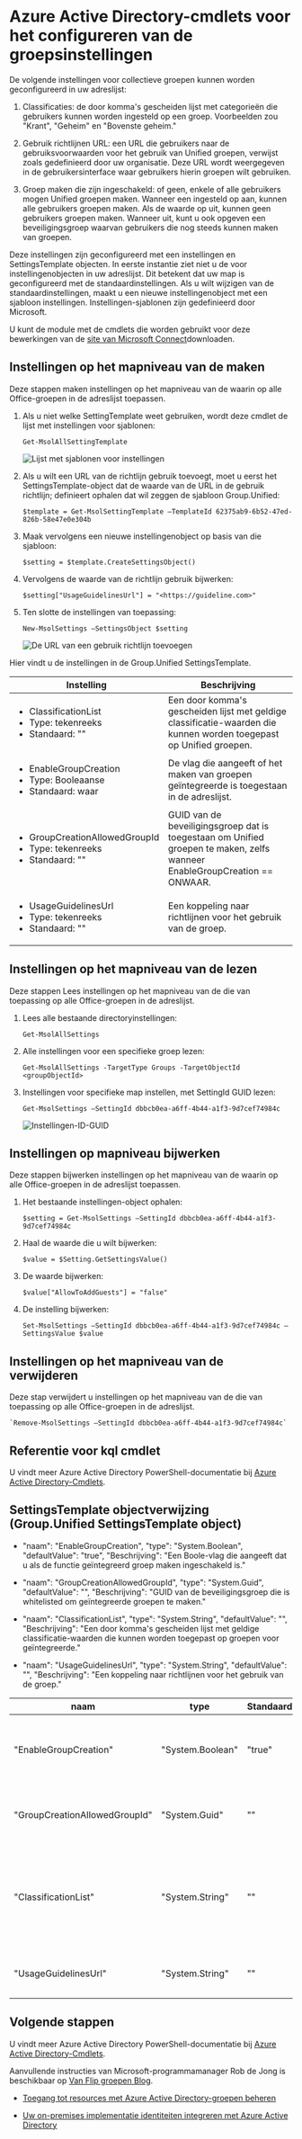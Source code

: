 <properties
    pageTitle="Azure Active Directory-cmdlets voor het configureren van instellingen voor | Microsoft Azure"
    description="Hoe de instellingen voor groepen met Azure Active Directory-cmdlets beheren."
    services="active-directory"
    documentationCenter=""
    authors="curtand"
    manager="femila"
    editor=""/>

<tags
    ms.service="active-directory"
    ms.workload="identity"
    ms.tgt_pltfrm="na"
    ms.devlang="na"
    ms.topic="article"
    ms.date="09/22/2016"
    ms.author="curtand"/>


# <a name="azure-active-directory-cmdlets-for-configuring-group-settings"></a>Azure Active Directory-cmdlets voor het configureren van de groepsinstellingen

De volgende instellingen voor collectieve groepen kunnen worden geconfigureerd in uw adreslijst:

1.  Classificaties: de door komma's gescheiden lijst met categorieën die gebruikers kunnen worden ingesteld op een groep. Voorbeelden zou "Krant", "Geheim" en "Bovenste geheim."

2.  Gebruik richtlijnen URL: een URL die gebruikers naar de gebruiksvoorwaarden voor het gebruik van Unified groepen, verwijst zoals gedefinieerd door uw organisatie. Deze URL wordt weergegeven in de gebruikersinterface waar gebruikers hierin groepen wilt gebruiken.

3.  Groep maken die zijn ingeschakeld: of geen, enkele of alle gebruikers mogen Unified groepen maken. Wanneer een ingesteld op aan, kunnen alle gebruikers groepen maken. Als de waarde op uit, kunnen geen gebruikers groepen maken. Wanneer uit, kunt u ook opgeven een beveiligingsgroep waarvan gebruikers die nog steeds kunnen maken van groepen.

Deze instellingen zijn geconfigureerd met een instellingen en SettingsTemplate objecten. In eerste instantie ziet niet u de voor instellingenobjecten in uw adreslijst. Dit betekent dat uw map is geconfigureerd met de standaardinstellingen. Als u wilt wijzigen van de standaardinstellingen, maakt u een nieuwe instellingenobject met een sjabloon instellingen. Instellingen-sjablonen zijn gedefinieerd door Microsoft.

U kunt de module met de cmdlets die worden gebruikt voor deze bewerkingen van de [site van Microsoft Connect](http://connect.microsoft.com/site1164/Downloads/DownloadDetails.aspx?DownloadID=59185)downloaden.

## <a name="create-settings-at-the-directory-level"></a>Instellingen op het mapniveau van de maken

Deze stappen maken instellingen op het mapniveau van de waarin op alle Office-groepen in de adreslijst toepassen.

1. Als u niet welke SettingTemplate weet gebruiken, wordt deze cmdlet de lijst met instellingen voor sjablonen:

    `Get-MsolAllSettingTemplate`

    ![Lijst met sjablonen voor instellingen](./media/active-directory-accessmanagement-groups-settings-cmdlets/list-of-templates.png)

2. Als u wilt een URL van de richtlijn gebruik toevoegt, moet u eerst het SettingsTemplate-object dat de waarde van de URL in de gebruik richtlijn; definieert ophalen dat wil zeggen de sjabloon Group.Unified:

    `$template = Get-MsolSettingTemplate –TemplateId 62375ab9-6b52-47ed-826b-58e47e0e304b`

3. Maak vervolgens een nieuwe instellingenobject op basis van die sjabloon:

    `$setting = $template.CreateSettingsObject()`

4. Vervolgens de waarde van de richtlijn gebruik bijwerken:

    `$setting["UsageGuidelinesUrl"] = "<https://guideline.com>"`

5. Ten slotte de instellingen van toepassing:

    `New-MsolSettings –SettingsObject $setting`

    ![De URL van een gebruik richtlijn toevoegen](./media/active-directory-accessmanagement-groups-settings-cmdlets/add-usage-guideline-url.png)

Hier vindt u de instellingen in de Group.Unified SettingsTemplate.

 **Instelling**                          | **Beschrijving**                                                                                             
--------------------------------------|-----------------------------------------------
 <ul><li>ClassificationList<li>Type: tekenreeks<li>Standaard: ""                  | Een door komma's gescheiden lijst met geldige classificatie-waarden die kunnen worden toegepast op Unified groepen.                
 <ul><li>EnableGroupCreation<li>Type: Booleaanse<li>Standaard: waar              | De vlag die aangeeft of het maken van groepen geïntegreerde is toegestaan in de adreslijst.                               
 <ul><li>GroupCreationAllowedGroupId<li>Type: tekenreeks<li>Standaard: ""         | GUID van de beveiligingsgroep dat is toegestaan om Unified groepen te maken, zelfs wanneer EnableGroupCreation == ONWAAR.
 <ul><li>UsageGuidelinesUrl<li>Type: tekenreeks<li>Standaard: ""                  | Een koppeling naar richtlijnen voor het gebruik van de groep.                                                                       

## <a name="read-settings-at-the-directory-level"></a>Instellingen op het mapniveau van de lezen

Deze stappen Lees instellingen op het mapniveau van de die van toepassing op alle Office-groepen in de adreslijst.

1. Lees alle bestaande directoryinstellingen:

    `Get-MsolAllSettings`

2. Alle instellingen voor een specifieke groep lezen:

    `Get-MsolAllSettings -TargetType Groups -TargetObjectId <groupObjectId>`

3. Instellingen voor specifieke map instellen, met SettingId GUID lezen:

    `Get-MsolSettings –SettingId dbbcb0ea-a6ff-4b44-a1f3-9d7cef74984c`

    ![Instellingen-ID-GUID](./media/active-directory-accessmanagement-groups-settings-cmdlets/settings-id-guid.png)

## <a name="update-settings-at-the-directory-level"></a>Instellingen op mapniveau bijwerken

Deze stappen bijwerken instellingen op het mapniveau van de waarin op alle Office-groepen in de adreslijst toepassen.

1. Het bestaande instellingen-object ophalen:

    `$setting = Get-MsolSettings –SettingId dbbcb0ea-a6ff-4b44-a1f3-9d7cef74984c`

2. Haal de waarde die u wilt bijwerken:

    `$value = $Setting.GetSettingsValue()`

3. De waarde bijwerken:

    `$value["AllowToAddGuests"] = "false"`

4. De instelling bijwerken:

    `Set-MsolSettings –SettingId dbbcb0ea-a6ff-4b44-a1f3-9d7cef74984c –SettingsValue $value`

## <a name="remove-settings-at-the-directory-level"></a>Instellingen op het mapniveau van de verwijderen

Deze stap verwijdert u instellingen op het mapniveau van de die van toepassing op alle Office-groepen in de adreslijst.

    `Remove-MsolSettings –SettingId dbbcb0ea-a6ff-4b44-a1f3-9d7cef74984c`

## <a name="cmdlet-syntax-reference"></a>Referentie voor kql cmdlet

U vindt meer Azure Active Directory PowerShell-documentatie bij [Azure Active Directory-Cmdlets](http://go.microsoft.com/fwlink/p/?LinkId=808260).

## <a name="settingstemplate-object-reference-groupunified-settingstemplate-object"></a>SettingsTemplate objectverwijzing (Group.Unified SettingsTemplate object)

- "naam": "EnableGroupCreation", "type": "System.Boolean", "defaultValue": "true", "Beschrijving": "Een Boole-vlag die aangeeft dat u als de functie geïntegreerd groep maken ingeschakeld is."

- "naam": "GroupCreationAllowedGroupId", "type": "System.Guid", "defaultValue": "", "Beschrijving": "GUID van de beveiligingsgroep die is whitelisted om geïntegreerde groepen te maken."

- "naam": "ClassificationList", "type": "System.String", "defaultValue": "", "Beschrijving": "Een door komma's gescheiden lijst met geldige classificatie-waarden die kunnen worden toegepast op groepen voor geïntegreerde."

- "naam": "UsageGuidelinesUrl", "type": "System.String", "defaultValue": "", "Beschrijving": "Een koppeling naar richtlijnen voor het gebruik van de groep."

naam | type | Standaardwaarde | Beschrijving
----------  | ----------  | ---------  | ----------
"EnableGroupCreation"  | "System.Boolean"  | "true"  | "Een Boole-vlag die aangeeft dat u als de functie geïntegreerd groep maken ingeschakeld is."
"GroupCreationAllowedGroupId"  | "System.Guid"  | ""  | "GUID van de beveiligingsgroep die is whitelisted maken van groepen Unified."
"ClassificationList"  | "System.String"  | ""  | "Een door komma's gescheiden lijst met geldige classificatie-waarden die kunnen worden toegepast op groepen Unified."
"UsageGuidelinesUrl"  | "System.String"  | ""  | "Een koppeling naar richtlijnen voor het gebruik van de groep."

## <a name="next-steps"></a>Volgende stappen

U vindt meer Azure Active Directory PowerShell-documentatie bij [Azure Active Directory-Cmdlets](http://go.microsoft.com/fwlink/p/?LinkId=808260).

Aanvullende instructies van Microsoft-programmamanager Rob de Jong is beschikbaar op [Van Flip groepen Blog](http://robsgroupsblog.com/blog/configuring-settings-for-office-365-groups-in-azure-ad).

* [Toegang tot resources met Azure Active Directory-groepen beheren](active-directory-manage-groups.md)

* [Uw on-premises implementatie identiteiten integreren met Azure Active Directory](active-directory-aadconnect.md)
